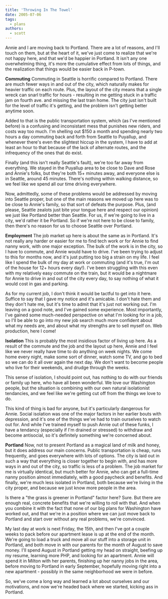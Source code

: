 ```yaml
---
title: 'Throwing In The Towel'
date: 2005-07-06
tags:
  - plans
authors:
  - scott
---
```


Annie and I are moving back to Portland. There are a lot of reasons, and I'll touch on them, but at the heart of it, we've just come to realize that we're not happy here, and that we'd be happier in Portland. It isn't any one overwhelming thing, it's more the cumulative effect from lots of things, and the realization that things would be easier back in P-town.

**Commuting** Commuting in Seattle is horrific compared to Portland. There are much fewer ways in and out of the city, which naturally makes for heavier traffic on each route. Plus, the layout of the city means that a single wreck can snarl traffic for hours - resulting in me getting stuck in a traffic jam on fourth ave. and missing the last train home. The city just isn't built for the level of traffic it's getting, and the problem isn't getting better anytime soon.

Added to that is the public transportation system, which (as I've mentioned before) is a confusing and inconsistant mess that punishes new riders, and costs way too much. I'm shelling out $150 a month and spending nearly two hours a day commuting back and forth from Seattle to Puyallup, and whenever there's even the slightest hiccup in the system, I have to add at least an hour to that because of the lack of alternate routes, and the infrequency of the ones that do exist.

Finally (and this isn't really Seattle's fault), we're too far away from everything. We stayed in the Puyallup area to be close to Dave and Rose and Annie's folks, but they're both 15+ minutes away, and everyone else is in Seattle, around 45 minutes. There's nothing within walking distance, so we feel like we spend all our time driving everywhere.

Now, admittedly, some of these problems would be addressed by moving into Seattle proper, but one of the main reasons we moved up here was to be close to Annie's family, so that sort of defeats the purpose. Plus, (and please, Seattle zealots just bite your tongue here and respect our opinion) we just like Portland better than Seattle. For us, if we're going to live in a city, we'd rather it be Portland. So if we're not here to be close to family, then there's no reason for us to choose Seattle over Portland.

**Employment** The job market up here is about the same as in Portland. It's not really any harder or easier for me to find tech work or for Annie to find nanny work, with one major exception. The bulk of the work is in the city, so I have to commute, and Annie would have to drive. I've been trying to adjust to this for months now, and it's just putting too big a strain on my life. I feel like I spend the bulk of my day at work or commuting (and it's true, I'm out of the house for 12+ hours every day!). I've been struggling with this even with my relatively easy commute on the train, but it would be a nightmare for Annie to drive in and out of the city every day, to say nothing of what it would cost in gas and parking.

As for my current job, I don't think it would be tactful to get into it here. Suffice to say that I gave my notice and it's amicable. I don't hate them and they don't hate me, but it's time to admit that it's just not working out. I'm leaving on a good note, and I've gained some experience. Most importantly, I've gained some much-needed perspective on what I'm looking for in a job, so I'll be able to go into my new job search much more confident about what my needs are, and about what my strengths are to sell myself on. Web production, here I come!

**Isolation** This is probably the most insidious factor of living up here. As a result of the commute and the job and the layout up here, Annie and I feel like we never really have time to do anything on week nights. We come home every night, make some sort of dinner, watch some TV, and go to bed so we can do it all over again the next day. We don't want to become people who live for their weekends, and drudge through the weeks.

This sense of isolation, I should point out, has nothing to do with our friends or family up here, who have all been wonderful. We love our Washington people, but the situation is combining with our own natural isolationist tendancies, and we feel like we're getting cut off from the things we love to do.

This kind of thing is bad for anyone, but it's particularly dangerous for Annie. Social isolation was one of the major factors in her earlier bouts with depression, and it's one of the things we've had to train ourselves to watch out for. And while I've trained myself to push Annie out of these funks, I have a tendancy (especially if I'm drained or stressed) to withdraw and become antisocial, so it's definitely something we're concerned about.

**Portland** Now, not to present Portland as a magical land of milk and honey, but it does address our main concerns. Public transportation is cheap, runs frequently, and goes everywhere with lots of options. The city is laid out in such a way that everything is closer together to begin with, and has more ways in and out of the city, so traffic is less of a problem. The job market for me is virtually identical, but much better for Annie, who can get a full-time nanny position almost immediately, with a good paycheck and benefits. And finally, we're much less isolated in Portland, both because we're living in the city proper, and because we just know more people in the area.

Is there a "the grass is greener in Portland" factor here? Sure. But there are enough real, concrete benefits that we're willing to roll with that. And when you combine it with the fact that none of our big plans for Washington have worked out, and that we're in a position where we can just move back to Portland and start over without any real problems, we're convinced.

My last day at work is next Friday, the 15th, and then I've got a couple weeks to pack before our apartment lease is up at the end of the month. We're going to load a truck and move all our stuff into a storage unit in Portland, and both move in with our parents for the month of August to save money. I'll spend August in Portland getting my head on straight, beefing up my resume, learning more PHP, and looking for an apartment. Annie will spend it in Milton with her parents, finishing up her nanny jobs in the area, before moving to Portland in early September, hopefully moving right into a new apartment - possibly in the same neighborhood we were in before.

So, we've come a long way and learned a lot about ourselves and our motivations, and now we're headed back where we started, kicking ass in Portland.
